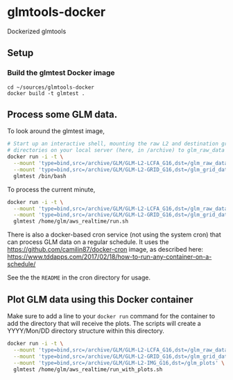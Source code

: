 # glmtools-docker
Dockerized glmtools

## Setup

### Build the glmtest Docker image

```
cd ~/sources/glmtools-docker
docker build -t glmtest .
```
## Process some GLM data. 

To look around the glmtest image,

```bash
# Start up an interactive shell, mounting the raw L2 and destination grid
# directories on your local server (here, in /archive) to glm_raw_data and glm_grid_data in the container
docker run -i -t \
  --mount 'type=bind,src=/archive/GLM/GLM-L2-LCFA_G16,dst=/glm_raw_data' \
  --mount 'type=bind,src=/archive/GLM/GLM-L2-GRID_G16,dst=/glm_grid_data' \
  glmtest /bin/bash
```

To process the current minute,

```bash
docker run -i -t \
  --mount 'type=bind,src=/archive/GLM/GLM-L2-LCFA_G16,dst=/glm_raw_data' \
  --mount 'type=bind,src=/archive/GLM/GLM-L2-GRID_G16,dst=/glm_grid_data' \
  glmtest /home/glm/aws_realtime/run.sh
```

There is also a docker-based cron service (not using the system cron) that can
process GLM data on a regular schedule. It uses the
https://github.com/camilin87/docker-cron image, as described here:
https://www.tddapps.com/2017/02/18/how-to-run-any-container-on-a-schedule/

See the the `README` in the cron directory for usage.

## Plot GLM data using this Docker container

Make sure to add a line to your `docker run` command for the container to add
the directory that will receive the plots. The scripts will create a
YYYY/Mon/DD directory structure within this directory.

```bash
docker run -i -t \
  --mount 'type=bind,src=/archive/GLM/GLM-L2-LCFA_G16,dst=/glm_raw_data' \
  --mount 'type=bind,src=/archive/GLM/GLM-L2-GRID_G16,dst=/glm_grid_data' \
  --mount 'type=bind,src=/archive/GLM/GLM-L2-IMG_G16,dst=/glm_plots' \
  glmtest /home/glm/aws_realtime/run_with_plots.sh
```
